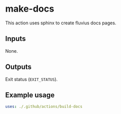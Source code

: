 # make-docs

This action uses sphinx to create fluvius docs pages.

## Inputs

None.

## Outputs

Exit status (`EXIT_STATUS`).

## Example usage

```yml
uses: ./.github/actions/build-docs
```
